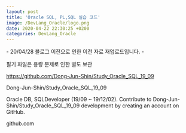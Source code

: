 ```yaml
---
layout: post
title: 'Oracle SQL, PL,SQL 실습 코드'
image: /DevLang_Oracle/logo.png
date: 2020-04-22 22:30:25 +0200
categories: DevLang_Oracle
---
```



\- 20/04/28 블로그 이전으로 인한 이전 자료 재업로드입니다. -



필기 파일은 용량 문제로 인한 별도 보관

https://github.com/Dong-Jun-Shin/Study_Oracle_SQL_19_09





Dong-Jun-Shin/Study_Oracle_SQL_19_09

Oracle DB, SQLDeveloper (19/09 ~ 19/12/02). Contribute to Dong-Jun-
Shin/Study_Oracle_SQL_19_09 development by creating an account on GitHub.

github.com




